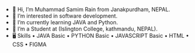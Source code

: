 - 👋 Hi, I’m Muhammad Samim Rain from Janakpurdham, NEPAL.
- 👀 I’m interested in software development.
- 🌱 I’m currently learning JAVA and Python.
- 🔭 I’m a Student at (Islington College, kathmandu, NEPAL).
- 🖥 Skills
• JAVA Basic
• PYTHON Basic
• JAVASCRIPT Basic
• HTML
• CSS
• FIGMA

<!---
rainsamim07/rainsamim07 is a ✨ special ✨ repository because its `README.md` (this file) appears on your GitHub profile.
You can click the Preview link to take a look at your changes.
--->
